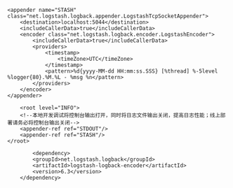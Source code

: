     <appender name="STASH" class="net.logstash.logback.appender.LogstashTcpSocketAppender">
        <destination>localhost:5044</destination>
        <includeCallerData>true</includeCallerData>
        <encoder class="net.logstash.logback.encoder.LogstashEncoder">
            <includeCallerData>true</includeCallerData>
            <providers>
                <timestamp>
                    <timeZone>UTC</timeZone>
                </timestamp>
                <pattern>%d{yyyy-MM-dd HH:mm:ss.SSS} [%thread] %-5level %logger{80}.%M.%L - %msg %n</pattern>
            </providers>
        </encoder>
    </appender>
    
        <root level="INFO">
        <!--本地开发调试将控制台输出打开，同时将日志文件输出关闭，提高日志性能；线上部署请务必将控制台输出关闭-->
        <appender-ref ref="STDOUT"/>
        <appender-ref ref="STASH"/>
    </root>
    
    		<dependency>
			<groupId>net.logstash.logback</groupId>
			<artifactId>logstash-logback-encoder</artifactId>
			<version>6.3</version>
		</dependency>
